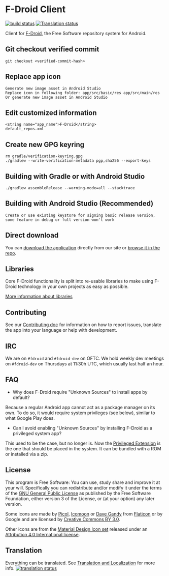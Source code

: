 # F-Droid Client

[![build status](https://gitlab.com/fdroid/fdroidclient/badges/master/pipeline.svg)](https://gitlab.com/fdroid/fdroidclient/-/jobs)
[![Translation status](https://hosted.weblate.org/widgets/f-droid/-/svg-badge.svg)](https://hosted.weblate.org/engage/f-droid/)

Client for [F-Droid](https://f-droid.org), the Free Software repository system
for Android.

## Git checkout verified commit
    git checkout <verified-commit-hash>
    
## Replace app icon
    Generate new image asset in Android Studio
    Replace icon in following folder: app/src/basic/res app/src/main/res
    Or generate new image asset in Android Studio

## Edit customized information
    <string name="app_name">F-Droid</string>
    default_repos.xml
    
## Create new GPG keyring
    rm gradle/verification-keyring.gpg
    ./gradlew --write-verification-metadata pgp,sha256 --export-keys
    
## Building with Gradle or with Android Studio
    ./gradlew assembleRelease --warning-mode=all --stacktrace

## Building with Android Studio (Recommended)
    Create or use existing keystore for signing basic release version, some feature in debug or full version won't work
    
## Direct download

You can [download the application](https://f-droid.org/F-Droid.apk) directly
from our site or [browse it in the repo](https://f-droid.org/app/org.fdroid.fdroid).

## Libraries

Core F-Droid functionality is split into re-usable libraries
to make using F-Droid technology in your own projects as easy as possible.

[More information about libraries](libs/README.md)

## Contributing

See our [Contributing doc](CONTRIBUTING.md) for information on how to report
issues, translate the app into your language or help with development.

## IRC

We are on `#fdroid` and `#fdroid-dev` on OFTC. We hold weekly dev meetings
on `#fdroid-dev` on Thursdays at 11:30h UTC, which usually last half an hour.

## FAQ

* Why does F-Droid require "Unknown Sources" to install apps by default?

Because a regular Android app cannot act as a package manager on its
own. To do so, it would require system privileges (see below), similar
to what Google Play does.

* Can I avoid enabling "Unknown Sources" by installing F-Droid as a
  privileged system app?

This used to be the case, but no longer is. Now the [Privileged
Extension](https://gitlab.com/fdroid/privileged-extension) is the one that should be placed in
the system. It can be bundled with a ROM or installed via a zip.

## License

This program is Free Software: You can use, study share and improve it at your
will. Specifically you can redistribute and/or modify it under the terms of the
[GNU General Public License](https://www.gnu.org/licenses/gpl.html) as
published by the Free Software Foundation, either version 3 of the License, or
(at your option) any later version.

Some icons are made by [Picol](http://www.flaticon.com/authors/picol),
[Icomoon](http://www.flaticon.com/authors/icomoon) or
[Dave Gandy](http://www.flaticon.com/authors/dave-gandy) from
[Flaticon](http://www.flaticon.com) or by Google and are licensed by
[Creative Commons BY 3.0](https://creativecommons.org/licenses/by/3.0/).

Other icons are from the
[Material Design Icon set](https://github.com/google/material-design-icons)
released under an
[Attribution 4.0 International license](https://creativecommons.org/licenses/by/4.0/).


## Translation

Everything can be translated.  See
[Translation and Localization](https://f-droid.org/docs/Translation_and_Localization)
for more info.
[![translation status](https://hosted.weblate.org/widgets/f-droid/-/f-droid/multi-auto.svg)](https://hosted.weblate.org/engage/f-droid/?utm_source=widget)
